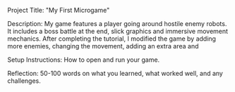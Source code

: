 Project Title: "My First Microgame" 

Description: My game features a player going around hostile enemy robots. It includes a boss battle at the end, slick graphics and immersive movement mechanics. 
After completing the tutorial, I modified the game by adding more enemies, changing the movement, adding an extra area and 

Setup Instructions: How to open and run your game. 

Reflection: 50-100 words on what you learned, what worked well, and any challenges. 
